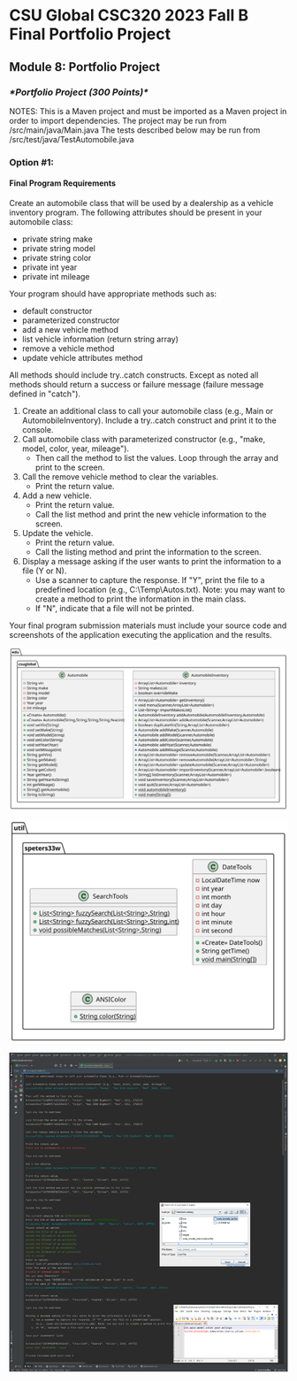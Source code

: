 # CSU Global CSC320 2023 Fall B Final Portfolio Project

## Module 8: Portfolio Project

###  ***\*Portfolio Project (300 Points)\****

NOTES: 
This is a Maven project and must be imported as a Maven project in order to import dependencies.
The project may be run from /src/main/java/Main.java
The tests described below may be run from /src/test/java/TestAutomobile.java

### Option #1: 

#### Final Program Requirements

Create an automobile class that will be used by a dealership as a  vehicle inventory program. The following attributes should be present in your automobile class:

- private string make
- private string model
- private string color
- private int year
- private int mileage

Your program should have appropriate methods such as:

- default constructor
- parameterized constructor
- add a new vehicle  method
- list vehicle information (return string array)
- remove a vehicle method
- update vehicle attributes method

All methods should include try..catch constructs. Except as noted all methods should return a success or failure message (failure message  defined in "catch").

1. Create an additional class to call your automobile class (e.g., Main or AutomobileInventory). Include a try..catch construct and print it to the console.
2. Call automobile class with parameterized constructor (e.g., "make, model, color, year, mileage").
   - Then call the method to list the values. Loop through the array and print to the screen.
3. Call the remove vehicle method to clear the variables.
   - Print the return value.
4. Add a new vehicle.
   - Print the return value.
   - Call the list method and print the new vehicle information to the screen.
5. Update the vehicle.
   - Print the return value.
   - Call the listing method and print the information to the screen.
6. Display a message asking if the user wants to print the information to a file (Y or N).
   - Use a scanner to capture the response. If "Y", print the file to a  predefined location (e.g., C:\Temp\Autos.txt). Note: you may want to  create a method to print the information in the main class.
   - If "N", indicate that a file will not be printed.

Your final program submission materials must include your source code and screenshots of the application executing the application and the  results.

![](/img/program.svg)

![](/img/utilities.svg)

![](img/final_test.png)